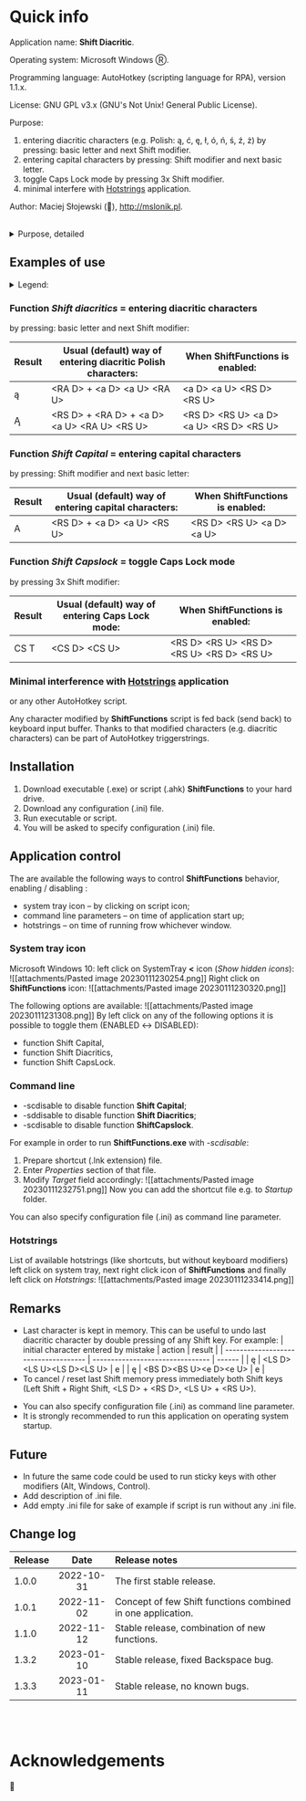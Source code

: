 # Quick info

Application name: **Shift Diacritic**.

Operating system: Microsoft Windows Ⓡ.

Programming language: AutoHotkey (scripting language for RPA), version 1.1.x.

License: GNU GPL v3.x (GNU's Not Unix! General Public License).

Purpose: 
1. entering diacritic characters (e.g. Polish: ą, ć, ę, ł, ó, ń, ś, ź, ż) by pressing: basic letter and next Shift modifier. 
2. entering capital characters by pressing: Shift modifier and next basic letter.
3. toggle Caps Lock mode by pressing 3x Shift modifier.
4. minimal interfere with [Hotstrings](https://github.com/mslonik/Hotstrings) application.

Author: Maciej Słojewski (🐘), http://mslonik.pl.
<br /><br />

<details><summary>Purpose, detailed</summary>

### What are diacritic characters?

[Diacritic](https://en.wikipedia.org/wiki/Diacritic) characters are based on ordinary (basic) latin letters to distinguish them by glyphs (accent, acute, grave etc.).

For example in Polish language:

| basic         |  a  |  c  |  e  |  l  |  o  |  n  |  s  |  x  |  z  |
| :------------ | :-: | :-: | :-: | :-: | :-: | :-: | :-: | :-: | :-: |
| **diacritic** |  ą  |  ć  |  ę  |  ł  |  ó  |  ń  |  ś  |  ź  |  ż  |
| **no.**       |  1  |  2  |  3  |  4  |  5  |  6  |  7  |  9  |  8  |

| basic capital         |  A  |  C  |  E  |  L  |  O  |  N  |  S  |  X  |  Z  |
| :-------------------- | :-: | :-: | :-: | :-: | :-: | :-: | :-: | :-: | :-: |
| **diacritic** capital |  Ą  |  Ć  |  Ę  |  Ł  |  Ó  |  Ń  |  Ś  |  Ź  |  Ż  |
| **no.**               | 10  | 11  | 12  | 13  | 14  | 15  | 16  | 18  | 17  |

### What is the purpose?

The purpose is to enable user   enter with ease diacritic characters on his (her) keyboard.

### About PC (🖥 aka. Personal Computer) keyboard (🖮)

Computer keyboard features:

- layouts (how keys are arranged on keyboard)
- form factor (size / amount of keys)

#### Keyboard layouts

- ANSI 104 key (at form factor 100%), I would call it **typical** in former part of this article
- ISO 105 key (at form factor 100%)
- Asian
- others (e.g. Focus, JIS, HHKB, legacy AT/XT)

If you wish to know more about this subject, [check it out](https://youtu.be/zIVdOidXaOw).

#### Form factor

Form factor doesn't play a major role in the following considerations. If you wish to investigate this subject, [check it out](https://youtu.be/_EZvYNF_fuA).

### What is the challenge?

The **typical** keyboard is populatd with basic latin characters and some alphanumeric characters / symbols. There is no room for additional characters. The challenge is to fit or enable to user to enter **diacritic** characters on existing layout.

### Solutions

There are discussed two approaches

- system (operating system)
- personal

#### Operating system level

I would focus only on Microsoft Windows level. There keyboard settings are associated with language. For example for Polish language we have two presettings:

- Polish (programmers),
- Polish (typist keyboard).

Of course you can also use

- "basic" English (United States keyboard layout)

Let's examine differences taking into consideration **typical** layout.

| operating system level      |                          "basic" English                          |                                                   Polish (programmers)                                                    |                                                                                   Polish (typist keyboard)                                                                                   |
| :-------------------------- | :---------------------------------------------------------------: | :-----------------------------------------------------------------------------------------------------------------------: | :------------------------------------------------------------------------------------------------------------------------------------------------------------------------------------------: |
| general tactics description | No diacritics. Only latin characters. No "dead key". AltGr = Alt. | Keyboard keycaps as for English "basic". Diacritics located "under" basic characters. Access via "dead key" (~) or AltGr. | Specific keyboard layout (keycaps) for basic layer where diacritics are directly available and AltGr for layer with additional alphanumeric keys. "Dead key" is also applied as alternative. |
| general tactics in short    |                           no diacritics                           |                                  English keycaps, concept of layer (AltGr), dead key (~)                                  |                                                                    Polish keycaps, concpet of layer (AltGr), dead key (~)                                                                    |
| dominant tactics            |                          not applicable                           |                                         English keycaps, concept of layer (AltGr)                                         |                                                                           Polish keycaps, concpet of layer (AltGr)                                                                           |

By dominant tactics I understand how people actually use keyboard to enter diacritics.

Let's sum up:

- there are not enough room to "fit them all": not enough room on hardware platform to keep all required symbols on keys,
- to enter specific keys user has to press most of the time more than one key,
- now it is the choice which keys to choose for which layer and how to organize layers.

Operating system uses the following concepts, which will be described below in details:

- layers,
- dead key(s),
- sticky keys.

<br /><br />

#### Concpet of layers

Concept of layers is well known and intuitive to anybody who uses keyboard. Even when just plain latin alphabet is used, it consists of 26 letters: ordinary and… next 26 capital. To reduce space occupied we have only 26 letters and **modifiers** (Shift keys) in order to get to capital letters. Additionally we have also key to permanently switch between both layers called CapsLock.

Only primary letters are accessible on "primary" layer. Contrary to that, what we see most of the time on keycaps are actually… capital letters what can be misleading, but improves readability of caycaps.

To enter capital letter we have to "switch" to "secondary" (or shifted) layer. We do it by "glueing" Shift key with letter we want to capitalize (shift from ordinary to capital), what usually is indicated by "+" sign, e.g. Shift + a = A.

The mechanism is to press Shift key down and then press down and release ordinary character and finally to release Shift key. Thanks to the springs within each key we need only to press it. Or, alternatively, switch the layer with CapsLock, press chosen character and press it again to return to primary layer. To make life easier and speed up process of pressing two keys concurrently, two Shift keys are available (Left and Right). User may use both hands to enter single diacritic character: one hand's finger presses Shift key, the second hand's finger presses chosen character. Interchangeably, to easier handle positions of keys to be entered.

So the layers are "alternatives" for entering information from keyboard to a PC.

Switching between layers:

- temporary switching with modifiers, means "for time when modifier key is down". So to enter few characters from other layer user must press down special key, actually pressing two keys (modifier + actual key); note that special key by itself do not produce any character,
- permanent switching, means "for time when other layer is active"; so to enter few characters from other layer user must just switch to that layer.

Keys used for temporary switching between layers are called **modifiers**. In terms of Microsoft Windows these are: Shift, Alt, Ctrl (aka Control) and Windows (aka Win).

For temporary switching example for Polish (programmers) keyboard layout to get diacritic character "ą" user can press down dedicated for that purpose right Alt (called AltGr), then press down additionally ("+") "a", then release "a" and release right Alt.

For permanent switching example is entering entire word in capital letters, e.g. "DIACRITIC". To enter that word user can switch to shift / capital layer by pressing dedicated key called CapsLock and then press ordinary letters: "diacritic". This key usually has in-built feature that it provides visual feedback to user informing which layer is active: if LED light is lit it means usually shift / capital layer is active.

<br /><br />

#### Concept of dead key(s)

Alternative solution coming from era of mechanical typewriters. The dead key is pressed and released before striking the key to be modified. In Microsoft Windows there is no indication to the user that a dead key has been struck, so the key appears dead (nothing immediately happens). The dead key temporarily changes the mapping of the keyboard for the next keystroke to enable diacritic character.

For example for Polish (programmers) keyboard layout to get diacritic character "ą" user can press "~" (nothing will appear on the screen = key pressing is "dead") and then "a". To get actually "~" on the screen, user has to press "~" twice, as the first pressing is "dead".

For more thorough explanation consult [Wikipedia](https://en.wikipedia.org/wiki/Dead_key).

<br /><br />

#### Concept of sticky keys

Sticky keys is attempt to use modifiers (Shift, Alt, Ctrl, Win) not in parallel (modifier "+" actual character), what is the default mechanism, but in serial (modifier, actual character). The difference is shown in the following table.

|         | default behaviour (parallel) | sticky keys (serial) |
| :------ | :--------------------------: | :------------------: |
|         |            Alt D             |        Alt D         |
|         |             a D              |        Alt U         |
|         |             a U              |         a D          |
|         |            Alt U             |         a U          |
| result: |              ą               |          ą           |

Again:

- parallel: two fingers at the same time,
- serial: even one finger at the same time.

Comment:

- sticky keys works only for modifiers,
- the mechanism works "forward" as pressing modifier forecasts that next key will be altered,
- it is possible to create mechanism which works "backward": after modifier key is pressed the previous key is converted into diacritic.

<br /><br />

#### Quality features

The following quality feastures are used to compare above mechanisms at operating system level for purpose of entering diacritic keys:

- how many keys have to be pressed to get diacritic character,
- do keys have to pressed concurrently,
- ergonomy: use of two fingers all the time
- dead key(s),
- sticky key(s) "forward",
- sticky key(s) "backward".

<br /><br />

#### Comparison of quality features provided by operating system

| quality feature                      | basic English | Polish programmers | Polish typist |
| :----------------------------------- | :-----------: | :----------------: | :-----------: |
| how many keys have to be pressed     |      n/a      |         2          |       1       |
| do keys have to pressed concurrently |      n/a      |        yes         |      no       |
| ergonomy: use of two fingers         |      n/a      |        yes         |      no       |
| dead key                             |      n/a      |        yes         |      yes      |
| sticky key "forward"                 |      n/a      |      yes (?)       |    yes (?)    |
| sticky key "backward"                |      n/a      |         no         |      no       |

? = untested by author, but plausible

<br /><br />

#### Personal

Pressing the secondary [AltGr = alternate graphic](https://en.wikipedia.org/wiki/AltGr_key) is probably the most widespread tactics, but quite problematic:

- There are two **Alt** key modfifiers on each keyboard, but for entering diacritics only the right one is used (AltGr), what for touch typist is unnatural.
- At typical keyboard it is not easy to reach any **Alt** key by any finger (nor pinky neither thumb).
- The dominant tactics says about pressing down the modifier and then, when modifier is pressed, pressing preliminary key and finally releasing modifier. As a consequence at least two fingers are involved, in parallel ("+"). As there is only one **AltGr** on the keyboard, sometimes two fingers of the same palm should be active. It has nothing to do with ergonomics.

Actually only **Shift** modifiers are ready to be pressed easily, but with the weakiest finger (pinky). The rest of modifiers are for incidental use and may even require looking into keyboard, what again has nothing to do with ergonomics.

Modifier keys are "dead" by definition. It means pressing them alone produce no character.

Taking into consideration above statements I've prepared the following tactics:

| tactics             | example user input | example user output | application name | my favorite |
|:------------------- |:------------------:|:-------------------:|:----------------:|:-----------:|
| dead key            |         /a         |          ą          |    Hotstrings    |             |
| hotstring           |         a^         |          ą          |    Hotstrings    |             |
| sticky key backward |      a/<Shift/>    |          ą          | Shift Diacritic  |      ☑      |
| dead key            |         /a         |          ą          |    Hotstrings    |             |
| double  tripple     |  aa                | ą                   |  Double Diacritic|             |



<br /><br />

#### Comparison of quality features, personal software

| quality feature                      | dead key | hotstring | sticky backward | double |
| :----------------------------------- | :------: | :-------: | :-------------: | :----: |
| how many keys have to be pressed     |    2     |     2     |        2        | 2 / 3  |
| do keys have to pressed concurrently |    no    |    no     |       no        |   no   |
| ergonomy: use of two fingers         |    no    |    no     |       no        |   no   |
| dead key                             |    no    |    no     |       no        |   no   |
| sticky key "forward"                 |   n/a    |    n/a    |       n/a       |  n/a   |
| sticky key "backward"                |   n/a    |    n/a    |       yes       |  n/a   |

<br /><br />

## Dead key (Hotstrings)

My personal modification relies on fact that dead key

- should be located in convenient area of keyboard,
- I don't mind if its pressing will be visible to user, so actually it can be "not dead".

The notion "convenient area of keyboard" means actually 4x key rows which can be easily reached without loosing contact between wrists and surface layer where keyboard is located. Taking into consideration ANSI layer and QWERTY keys layout there are actually only few good candidates: "/", "[", "]", "'". Unfortunately all of them are within reach of right pinky finger, what again (as with AltGr) destroys ergonomic symmetry. From within mentioned candidates the slash "/" seems to be the best ex equo with "'" as chances that any of them will be present within normal text are low.

The tactics can be easily realized with use of [Hotstrings](https://github.com/mslonik/Hotstrings) applcation, for whhich dedicated library [DiacriticsDeadkey_Polish.csv](https://github.com/mslonik/Hotstrings-Libraries/blob/main/DiacriticsDeadkey_Polish.csv) could be downloaded.

<br /><br />

## Hotstring (Hotstrings)

Hotstrings in form of basic letter, trigger. As a trigger always caret ("^") is aplied. For example:
a^ → ą.

This tactics can be easily realized with use of [Hotstrings](https://github.com/mslonik/Hotstrings) applcation, for whhich dedicated library [DiacriticsHotstrings.csv](https://github.com/mslonik/Hotstrings-Libraries/blob/main/DiacriticsHotstrings.csv) could be downloaded. The library uses menu to enable choice for various diacritic characters. It is useful to have such library for seldomly used diacritic characters.

<br /><br />

## Sticky key backward (Shift Diacritic)

The **Shift Diacritic** slightly modifies the tactics:

- primary keys are pressed as usual,
- as secondary keys any **Shift** key can be used (R or L) as modifiers (sticky keys),
- **Shift** modifiers (sticky keys) are just pressed and released as any other key.

Example: a{Shift} → ą

**Remark**

Thanks to the fact application runs standalone it uses its own triggerstring recognizer. It can interfere with other scripts, so order of launching could play important role. Therefore it is advised to run this application after the main Hotstrings application.

See dedicated application [Shift Diacritics]() for further details.

<br /><br />

## Double / tripple (Double Diacritic) 
</details>

## Examples of use

<details><summary>Legend:</summary>
- S → Shift
- L → Left
- R → Right
- D → Down
- U → Up
- A → Alt
- + → concurrent pressing of two or more keys
- CS → Caps Lock 
- T → toggle
- BS → Backspace
</details>

### Function *Shift diacritics* = entering diacritic characters
by pressing: basic letter and next Shift modifier:

| Result | Usual (default) way of entering diacritic Polish characters: | When **ShiftFunctions** is enabled:  |
| ---  | ------------------------------------------------------------ | --------------------------------- |
| ą    | \<RA D\> + \<a D\> \<a U\> \<RA U\>                      | \<a D\> \<a U\> \<RS D\> \<RS U\> |
| Ą    | \<RS D\> + \<RA D\> + \<a D\> \<a U\> \<RA U\> \<RS U\>  | \<RS D\> \<RS U\> \<a D\> \<a U\> \<RS D\> \<RS U\> |

### Function *Shift Capital* = entering capital characters
by pressing: Shift modifier and next basic letter:

| Result    | Usual (default) way of entering capital characters: | When **ShiftFunctions** is enabled:   |
| ---       | --------------------------------------------------- | ------------------------------------- |
| A         | \<RS D\> + \<a D\> \<a U\> \<RS U\>             | \<RS D\> \<RS U\> \<a D\> \<a U\> |

### Function *Shift Capslock* = toggle Caps Lock mode 
by pressing 3x Shift modifier:

| Result    | Usual (default) way of entering Caps Lock mode: | When **ShiftFunctions** is enabled:   |
| ---       | --------------------------------------------------- | ------------------------------------- |
| CS T      | \<CS D\> \<CS U\>             | \<RS D\> \<RS U\> \<RS D\> \<RS U\> \<RS D\> \<RS U\> |e

### Minimal interference with [Hotstrings](https://github.com/mslonik/Hotstrings) application
or any other AutoHotkey script.

Any character modified by **ShiftFunctions** script is fed back (send back) to keyboard input buffer. Thanks to that modified characters (e.g. diacritic characters) can be part of AutoHotkey triggerstrings.

## Installation
1. Download executable (.exe) or script (.ahk) **ShiftFunctions** to your hard drive. 
2. Download any configuration (.ini) file.
3. Run executable or script.
4. You will be asked to specify configuration (.ini) file.


## Application control
The are available the following ways to control **ShiftFunctions** behavior, enabling / disabling :
- system tray icon – by clicking on script icon;
- command line parameters – on time of application start up;
- hotstrings – on time of running frow whichever window.

### System tray icon
Microsoft Windows 10: left click on SystemTray **<** icon (*Show hidden icons*):
![[attachments/Pasted image 20230111230254.png]]
Right click on **ShiftFunctions** icon:
![[attachments/Pasted image 20230111230320.png]]

The following options are available:
![[attachments/Pasted image 20230111231308.png]]
By left click on any of the following options it is possible to toggle them (ENABLED ↔ DISABLED):
- function Shift Capital,
- function Shift Diacritics,
- function Shift CapsLock.

### Command line
- -scdisable to disable function **Shift Capital**;
- -sddisable to disable function **Shift Diacritics**;
- -scdisable to disable function **ShiftCapslock**.

For example in order to run **ShiftFunctions.exe** with *-scdisable*:
1. Prepare shortcut (.lnk extension) file. 
2. Enter *Properties* section of that file.
3. Modify *Target* field accordingly:
![[attachments/Pasted image 20230111232751.png]]
Now you can add the shortcut file e.g. to *Startup* folder.

You can also specify configuration file (.ini) as command line parameter.

### Hotstrings
List of available hotstrings (like shortcuts, but without keyboard modifiers) left click on system tray, next right click icon of **ShiftFunctions** and finally left click on *Hotstrings*:
![[attachments/Pasted image 20230111233414.png]]

## Remarks
- Last character is kept in memory. This can be useful to undo last diacritic character by double pressing of any Shift key. For example:
| initial character entered by mistake | action                           | result |
| ------------------------------------ | -------------------------------- | ------ |
| ę                                    | \<LS D\>\<LS U\>\<LS D\>\<LS U\> | e      |
| ę                                    | \<BS D\>\<BS U\>\<e D\>\<e U\> | e       |
- To cancel / reset last Shift memory press immediately both Shift keys (Left Shift + Right Shift, \<LS D\> + \<RS D\>, \<LS U\> + \<RS U\>).
* You can also specify configuration file (.ini) as command line parameter.
* It is strongly recommended to run this application on operating system startup.

## Future
- In future the same code could be used to run sticky keys with other modifiers (Alt, Windows, Control).
- Add description of .ini file.
- Add empty .ini file for sake of example if script is run without any .ini file.

## Change log

| Release |    Date    | Release notes                                               |
|:------- |:----------:|:----------------------------------------------------------- |
| 1.0.0   | 2022-10-31 | The first stable release.                                   |
| 1.0.1   | 2022-11-02 | Concept of few Shift functions combined in one application. |
| 1.1.0   | 2022-11-12 | Stable release, combination of new functions.               |
| 1.3.2   | 2023-01-10 | Stable release, fixed Backspace bug.                        |
| 1.3.3   | 2023-01-11 | Stable release, no known bugs.                              |

<br /><br />

# Acknowledgements
🙂